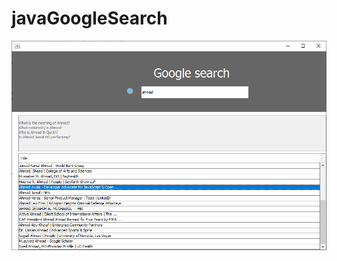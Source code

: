 # javaGoogleSearch
![image](https://github.com/ahmadkisswani/javaGoogleSearch/blob/main/image_2020-12-25_112415.png)
